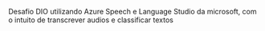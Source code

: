Desafio DIO utilizando Azure Speech e Language Studio da microsoft, com o intuito de transcrever audios e classificar textos
